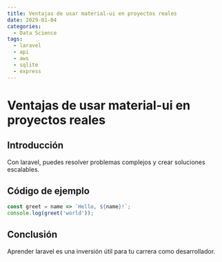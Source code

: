 ```yaml
---
title: Ventajas de usar material-ui en proyectos reales
date: 2029-01-04
categories:
  - Data Science
tags:
  - laravel
  - api
  - aws
  - sqlite
  - express
---
```


# Ventajas de usar material-ui en proyectos reales

## Introducción

Con laravel, puedes resolver problemas complejos y crear soluciones escalables.

## Código de ejemplo

```javascript
const greet = name => `Hello, ${name}!`;
console.log(greet('world'));
```

## Conclusión

Aprender laravel es una inversión útil para tu carrera como desarrollador.